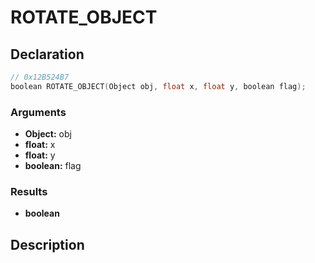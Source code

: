 # ROTATE_OBJECT

## Declaration
```cpp
// 0x12B524B7
boolean ROTATE_OBJECT(Object obj, float x, float y, boolean flag);
```

### Arguments
- **Object:** obj
- **float:** x
- **float:** y
- **boolean:** flag

### Results
- **boolean**

## Description

